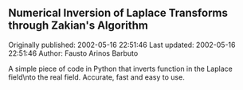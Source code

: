 ## Numerical Inversion of Laplace Transforms through Zakian's Algorithm

Originally published: 2002-05-16 22:51:46
Last updated: 2002-05-16 22:51:46
Author: Fausto Arinos Barbuto

A simple piece of code in Python that inverts function in the Laplace field\nto the real field. Accurate, fast and easy to use.